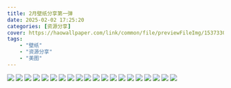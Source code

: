 ```yaml
---
title: 2月壁纸分享第一弹
date: 2025-02-02 17:25:20
categories: [资源分享]
cover: https://haowallpaper.com/link/common/file/previewFileImg/15373304810999104
tags:
    - "壁纸"
    - "资源分享"
    - "美图"
---
```


<div>
<img src="https://haowallpaper.com/link/common/file/previewFileImg/15373304810999104" />
<img src="https://haowallpaper.com/link/common/file/previewFileImg/16263609721671040" />
<img src="https://haowallpaper.com/link/common/file/previewFileImg/16263576423550336" />
<img src="https://haowallpaper.com/link/common/file/previewFileImg/15556743616106816" />
<img src="https://haowallpaper.com/link/common/file/previewFileImg/15720740614279488" />
<img src="https://haowallpaper.com/link/common/file/previewFileImg/15777375402103104" />
<img src="https://haowallpaper.com/link/common/file/previewFileImg/15798830131482944" />
<img src="https://haowallpaper.com/link/common/file/previewFileImg/3133bdf1f955920a4124386d221dc6663133bdf1f955920a4124386d221dc666" />
<img src="https://haowallpaper.com/link/common/file/previewFileImg/004afce575ecabe0ab9e18e26d38883f004afce575ecabe0ab9e18e26d38883f" />
<img src="https://haowallpaper.com/link/common/file/previewFileImg/70ccb22e9afb312983a8900a5af46bad" />
<img src="https://haowallpaper.com/link/common/file/previewFileImg/4a4af8b75bfeeac92b68d93771eab185" />
<img src="https://haowallpaper.com/link/common/file/previewFileImg/2a9252c5db06d3ec7f85c0bf79830e362a9252c5db06d3ec7f85c0bf79830e36" />
<img src="https://haowallpaper.com/link/common/file/previewFileImg/d76b5fcb57e1653fa70cf6637308db34d76b5fcb57e1653fa70cf6637308db34" />
<img src="https://haowallpaper.com/link/common/file/previewFileImg/9338231d78e771831c61f721e5ca3a2b9338231d78e771831c61f721e5ca3a2b" />
<img src="https://haowallpaper.com/link/common/file/previewFileImg/66e37d345134d4321afcf3dab0ee370366e37d345134d4321afcf3dab0ee3703" />
<img src="https://haowallpaper.com/link/common/file/previewFileImg/1f614a517fae3a1c663399e1387d85051f614a517fae3a1c663399e1387d8505" />
<img src="https://haowallpaper.com/link/common/file/previewFileImg/16144648753630592" />
<img src="https://haowallpaper.com/link/common/file/previewFileImg/16245716569542016" />
<img src="https://file.moyublog.com/free_wallpapers_files/sdhxnk56qe2bgomj.jpg" />
<img src="https://file.moyublog.com/free_wallpapers_files/8irdp0mktch5yw7j.jpg" />
</div>